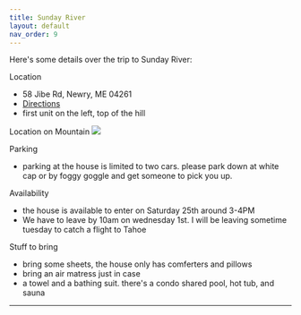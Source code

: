 ```yaml
---
title: Sunday River
layout: default
nav_order: 9
---
```


Here's some details over the trip to Sunday River:

Location
- 58 Jibe Rd, Newry, ME 04261
- [Directions]
- first unit on the left, top of the hill

Location on Mountain
![][pic5]

Parking
- parking at the house is limited to two cars. please park down at white cap or by foggy goggle and get someone to pick you up.

Availability
- the house is available to enter on Saturday 25th around 3-4PM
- We have to leave by 10am on wednesday 1st. I will be leaving sometime tuesday to catch a flight to Tahoe

Stuff to bring
- bring some sheets, the house only has comferters and pillows
- bring an air matress just in case
- a towel and a bathing suit. there's a condo shared pool, hot tub, and sauna


----

[Terraform]: https://github.com/pennyberry/Public/tree/main/terraform
[Configuring Your Local Machine]: https://github.com/pennyberry/Public/tree/main/local_machine_config_scripts
[Azure CLI Scripts]: https://github.com/pennyberry/Public/tree/main/azure_cli
[pennyberry1@gmail.com]: pennyberry1@gmail.com
[Instagram]: https://www.instagram.com/tallkidssuck/
[Github]: https://github.com/pennyberry
[Directions]: https://goo.gl/maps/ZPnwaYEmbe4Pi8w2A

[pic1]: ../../../43860032.jpg
[pic2]: ../../../000196760013.jpg
[pic3]: ../../../IMG_20210301_115129.jpg
[pic4]: ../../../523582010028.jpg
[pic5]: ../../../sundayriver.png